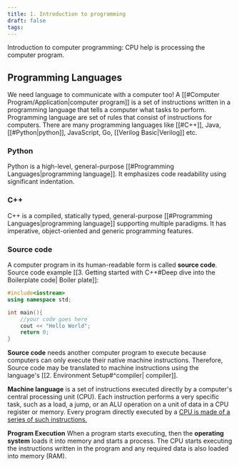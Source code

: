 ```yaml
---
title: 1. Introduction to programming
draft: false
tags:
---
```


Introduction to computer programming: CPU help is processing the computer program.

## Programming Languages 

We need language to communicate with a computer too! A [[#Computer Program/Application|computer program]] is a set of instructions written in a programming language that tells a computer what tasks to perform. 
Programming language are set of rules that consist of instructions for computers. There are many programming languages like [[#C++]], Java, [[#Python|python]], JavaScript, Go, [[Verilog Basic|Verilog]] etc.
### Python 
Python is a high-level, general-purpose [[#Programming Languages|programming language]]. It emphasizes code readability using significant indentation.
### C++
C++ is a compiled, statically typed, general-purpose [[#Programming Languages|programming language]] supporting multiple paradigms. It has imperative, object-oriented and generic programming features.

### Source code
A computer program in its human-readable form is called **source code**.
Source code example [[3. Getting started with C++#Deep dive into the Boilerplate code| Boiler plate]]:
```cpp
#include<iostream>
using namespace std;

int main(){
	//your code goes here
	cout << "Hello World";
	return 0;
}
```

**Source code** needs another computer program to execute because computers can only execute their native machine instructions.
Therefore, Source code may be translated to machine instructions using the language's [[2. Environment Setup#^compiler| compiler]].

**Machine language** is a set of instructions executed directly by a computer's central processing unit (CPU). Each instruction performs a very specific task, such as a load, a jump, or an ALU operation on a unit of data in a CPU register or memory. Every program directly executed by a <u>CPU is made of a series of such instructions.</u>

**Program Execution**
When a program starts executing, then the **operating system** loads it into memory and starts a process. The CPU starts executing the instructions written in the program and any required data is also loaded into memory (RAM).



